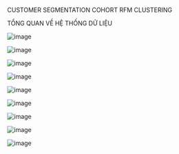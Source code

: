 CUSTOMER SEGMENTATION COHORT RFM CLUSTERING

TỔNG QUAN VỀ HỆ THỐNG DỮ LIỆU 		
		
![image](https://user-images.githubusercontent.com/96172322/146408933-f136b910-728a-40c9-8018-97304cc6df6e.png)
	
![image](https://user-images.githubusercontent.com/96172322/146408965-eeff1fb6-b63f-4561-bafd-7a6500aa50df.png)

![image](https://user-images.githubusercontent.com/96172322/146409340-3ae379ae-6f43-4554-8b88-a5ad12baecab.png)

![image](https://user-images.githubusercontent.com/96172322/146409397-8fb0ea94-cb2e-42f5-ac1a-229eaf2fb8a6.png)

![image](https://user-images.githubusercontent.com/96172322/146409516-64e3fc19-e619-4ead-bdf6-c446a183920d.png)

![image](https://user-images.githubusercontent.com/96172322/146409560-9db55f16-e264-450a-b657-989499640fae.png)

![image](https://user-images.githubusercontent.com/96172322/146409596-073a8c32-f9eb-4d0e-8854-f95d86b725ab.png)

![image](https://user-images.githubusercontent.com/96172322/146409638-0e6c4510-f5fb-442e-8d1e-4a5f7f48d0da.png)

![image](https://user-images.githubusercontent.com/96172322/146409675-71750e68-660b-4387-b276-e60bb21acae5.png)



